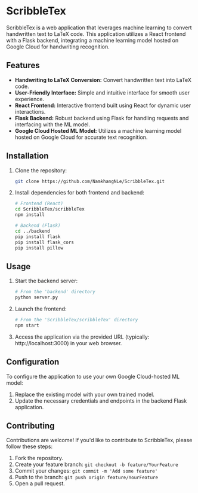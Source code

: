 # ScribbleTex

ScribbleTex is a web application that leverages machine learning to convert handwritten text to LaTeX code. This application utilizes a React frontend with a Flask backend, integrating a machine learning model hosted on Google Cloud for handwriting recognition.

## Features

- **Handwriting to LaTeX Conversion:** Convert handwritten text into LaTeX code.
- **User-Friendly Interface:** Simple and intuitive interface for smooth user experience.
- **React Frontend:** Interactive frontend built using React for dynamic user interactions.
- **Flask Backend:** Robust backend using Flask for handling requests and interfacing with the ML model.
- **Google Cloud Hosted ML Model:** Utilizes a machine learning model hosted on Google Cloud for accurate text recognition.

## Installation

1. Clone the repository:
   ```bash
   git clone https://github.com/NamkhangNLe/ScribbleTex.git
   ```

2. Install dependencies for both frontend and backend:
   ```bash
   # Frontend (React)
   cd ScribbleTex/scribbleTex
   npm install
   
   # Backend (Flask)
   cd ../backend
   pip install flask
   pip install flask_cors
   pip install pillow
   ```

## Usage

1. Start the backend server:
   ```bash
   # From the 'backend' directory
   python server.py
   ```

2. Launch the frontend:
   ```bash
   # From the 'ScribbleTex/scribbleTex' directory
   npm start
   ```

3. Access the application via the provided URL (typically: http://localhost:3000) in your web browser.

## Configuration

To configure the application to use your own Google Cloud-hosted ML model:
1. Replace the existing model with your own trained model.
2. Update the necessary credentials and endpoints in the backend Flask application.

## Contributing

Contributions are welcome! If you'd like to contribute to ScribbleTex, please follow these steps:
1. Fork the repository.
2. Create your feature branch: `git checkout -b feature/YourFeature`
3. Commit your changes: `git commit -m 'Add some feature'`
4. Push to the branch: `git push origin feature/YourFeature`
5. Open a pull request.

